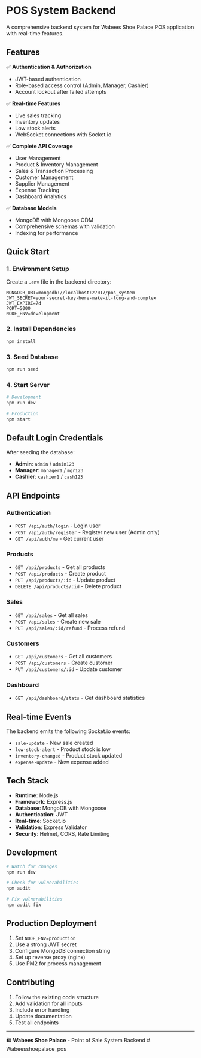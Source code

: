 # POS System Backend

A comprehensive backend system for Wabees Shoe Palace POS application with real-time features.

## Features

✅ **Authentication & Authorization**
- JWT-based authentication
- Role-based access control (Admin, Manager, Cashier)
- Account lockout after failed attempts

✅ **Real-time Features**
- Live sales tracking
- Inventory updates
- Low stock alerts
- WebSocket connections with Socket.io

✅ **Complete API Coverage**
- User Management
- Product & Inventory Management
- Sales & Transaction Processing
- Customer Management
- Supplier Management
- Expense Tracking
- Dashboard Analytics

✅ **Database Models**
- MongoDB with Mongoose ODM
- Comprehensive schemas with validation
- Indexing for performance

## Quick Start

### 1. Environment Setup
Create a `.env` file in the backend directory:
```env
MONGODB_URI=mongodb://localhost:27017/pos_system
JWT_SECRET=your-secret-key-here-make-it-long-and-complex
JWT_EXPIRE=7d
PORT=5000
NODE_ENV=development
```

### 2. Install Dependencies
```bash
npm install
```

### 3. Seed Database
```bash
npm run seed
```

### 4. Start Server
```bash
# Development
npm run dev

# Production
npm start
```

## Default Login Credentials

After seeding the database:

- **Admin**: `admin` / `admin123`
- **Manager**: `manager1` / `mgr123`
- **Cashier**: `cashier1` / `cash123`

## API Endpoints

### Authentication
- `POST /api/auth/login` - Login user
- `POST /api/auth/register` - Register new user (Admin only)
- `GET /api/auth/me` - Get current user

### Products
- `GET /api/products` - Get all products
- `POST /api/products` - Create product
- `PUT /api/products/:id` - Update product
- `DELETE /api/products/:id` - Delete product

### Sales
- `GET /api/sales` - Get all sales
- `POST /api/sales` - Create new sale
- `PUT /api/sales/:id/refund` - Process refund

### Customers
- `GET /api/customers` - Get all customers
- `POST /api/customers` - Create customer
- `PUT /api/customers/:id` - Update customer

### Dashboard
- `GET /api/dashboard/stats` - Get dashboard statistics

## Real-time Events

The backend emits the following Socket.io events:
- `sale-update` - New sale created
- `low-stock-alert` - Product stock is low
- `inventory-changed` - Product stock updated
- `expense-update` - New expense added

## Tech Stack

- **Runtime**: Node.js
- **Framework**: Express.js
- **Database**: MongoDB with Mongoose
- **Authentication**: JWT
- **Real-time**: Socket.io
- **Validation**: Express Validator
- **Security**: Helmet, CORS, Rate Limiting

## Development

```bash
# Watch for changes
npm run dev

# Check for vulnerabilities
npm audit

# Fix vulnerabilities
npm audit fix
```

## Production Deployment

1. Set `NODE_ENV=production`
2. Use a strong JWT secret
3. Configure MongoDB connection string
4. Set up reverse proxy (nginx)
5. Use PM2 for process management

## Contributing

1. Follow the existing code structure
2. Add validation for all inputs
3. Include error handling
4. Update documentation
5. Test all endpoints

---

🛍️ **Wabees Shoe Palace** - Point of Sale System Backend #   W a b e e s s h o e p a l a c e _ p o s  
 